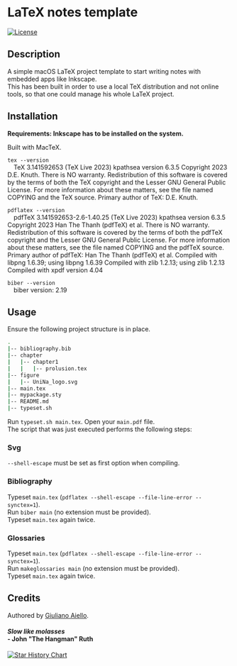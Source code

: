 # LaTeX notes template

[![License](https://img.shields.io/badge/license-MIT-green)](https://opensource.org/licenses/MIT)

## Description

A simple macOS LaTeX project template to start writing notes with embedded apps like Inkscape.\
This has been built in order to use a local TeX distribution and not online tools, so that one could manage his whole LaTeX project.

## Installation

**Requirements: Inkscape has to be installed on the system.**

Built with MacTeX.

`tex --version`\
&emsp;TeX 3.141592653 (TeX Live 2023)
    kpathsea version 6.3.5
    Copyright 2023 D.E. Knuth.
    There is NO warranty.  Redistribution of this software is
    covered by the terms of both the TeX copyright and
    the Lesser GNU General Public License.
    For more information about these matters, see the file
    named COPYING and the TeX source.
    Primary author of TeX: D.E. Knuth.

`pdflatex --version`\
&emsp;pdfTeX 3.141592653-2.6-1.40.25 (TeX Live 2023)
    kpathsea version 6.3.5
    Copyright 2023 Han The Thanh (pdfTeX) et al.
    There is NO warranty.  Redistribution of this software is
    covered by the terms of both the pdfTeX copyright and
    the Lesser GNU General Public License.
    For more information about these matters, see the file
    named COPYING and the pdfTeX source.
    Primary author of pdfTeX: Han The Thanh (pdfTeX) et al.
    Compiled with libpng 1.6.39; using libpng 1.6.39
    Compiled with zlib 1.2.13; using zlib 1.2.13
    Compiled with xpdf version 4.04

`biber --version`\
&emsp;biber version: 2.19

## Usage

Ensure the following project structure is in place.
```bash
.
|-- bibliography.bib
|-- chapter
|   |-- chapter1
|   |   |-- prolusion.tex
|-- figure
|   |-- UniNa_logo.svg
|-- main.tex
|-- mypackage.sty
|-- README.md
|-- typeset.sh
```

Run `typeset.sh main.tex`. Open your `main.pdf` file.\
The script that was just executed performs the following steps:

### Svg

`--shell-escape` must be set as first option when compiling.

### Bibliography

Typeset `main.tex` (`pdflatex --shell-escape --file-line-error --synctex=1`).\
Run `biber main` (no extension must be provided).\
Typeset `main.tex` again twice.

### Glossaries
Typeset `main.tex` (`pdflatex --shell-escape --file-line-error --synctex=1`).\
Run `makeglossaries main` (no extension must be provided).\
Typeset `main.tex` again twice.

## Credits

Authored by [Giuliano Aiello](https://github.com/FueledBy-Pizza).

#### _Slow like molasses_ <br> - John "The Hangman" Ruth

[![Star History Chart](https://api.star-history.com/svg?repos=FueledBy-Pizza/latex-notes-template&type=Date)](https://star-history.com/#FueledBy-Pizza/latex-notes-template&Date)
